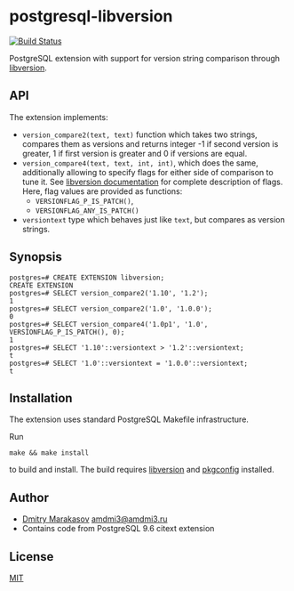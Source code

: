 # postgresql-libversion

[![Build Status](https://travis-ci.org/repology/postgresql-libversion.svg?branch=master)](https://travis-ci.org/repology/postgresql-libversion)

PostgreSQL extension with support for version string comparison through [libversion](https://github.com/repology/libversion).

## API

The extension implements:

* `version_compare2(text, text)` function which takes two strings, compares
  them as versions and returns integer -1 if second version is greater, 1
  if first version is greater and 0 if versions are equal.
* `version_compare4(text, text, int, int)`, which does the same, additionally
  allowing to specify flags for either side of comparison to tune it.
  See [libversion documentation](https://github.com/repology/libversion#api)
  for complete description of flags. Here, flag values are provided as functions:
  * `VERSIONFLAG_P_IS_PATCH()`,
  * `VERSIONFLAG_ANY_IS_PATCH()`
* `versiontext` type which behaves just like `text`, but compares
  as version strings.

## Synopsis

```
postgres=# CREATE EXTENSION libversion;
CREATE EXTENSION
postgres=# SELECT version_compare2('1.10', '1.2');
1
postgres=# SELECT version_compare2('1.0', '1.0.0');
0
postgres=# SELECT version_compare4('1.0p1', '1.0', VERSIONFLAG_P_IS_PATCH(), 0);
1
postgres=# SELECT '1.10'::versiontext > '1.2'::versiontext;
t
postgres=# SELECT '1.0'::versiontext = '1.0.0'::versiontext;
t
```

## Installation

The extension uses standard PostgreSQL Makefile infrastructure.

Run

```
make && make install
```

to build and install. The build requires
[libversion](https://github.com/repology/libversion) and
[pkgconfig](https://www.freedesktop.org/wiki/Software/pkg-config/)
installed.

## Author

* [Dmitry Marakasov](https://github.com/AMDmi3) <amdmi3@amdmi3.ru>
* Contains code from PostgreSQL 9.6 citext extension

## License

[MIT](COPYING)
